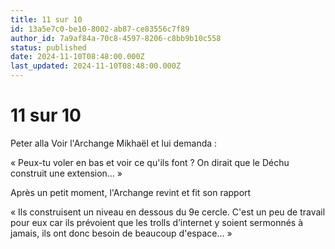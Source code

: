 ```yaml
---
title: 11 sur 10
id: 13a5e7c0-be10-8002-ab87-ce83556c7f89
author_id: 7a9af84a-70c8-4597-8206-c8bb9b10c558
status: published
date: 2024-11-10T08:48:00.000Z
last_updated: 2024-11-10T08:48:00.000Z
---
```


# 11 sur 10


Peter alla Voir l'Archange Mikhaël et lui demanda :

« Peux-tu voler en bas et voir ce qu'ils font ? On dirait que le Déchu construit une extension… »

Après un petit moment, l'Archange revint et fit son rapport

« Ils construisent un niveau en dessous du 9e cercle. C'est un peu de travail pour eux car ils prévoient que les trolls d’internet y soient sermonnés à jamais, ils ont donc besoin de beaucoup  d'espace… »


